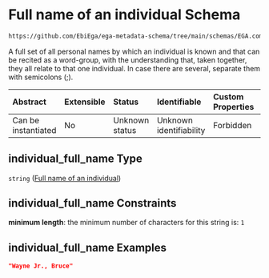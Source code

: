 # Full name of an individual Schema

```txt
https://github.com/EbiEga/ega-metadata-schema/tree/main/schemas/EGA.common-definitions.json#/definitions/contact_details/properties/individual_full_name
```

A full set of all personal names by which an individual is known and that can be recited as a word-group, with the understanding that, taken together, they all relate to that one individual. In case there are several, separate them with semicolons (;).

| Abstract            | Extensible | Status         | Identifiable            | Custom Properties | Additional Properties | Access Restrictions | Defined In                                                                                           |
| :------------------ | :--------- | :------------- | :---------------------- | :---------------- | :-------------------- | :------------------ | :--------------------------------------------------------------------------------------------------- |
| Can be instantiated | No         | Unknown status | Unknown identifiability | Forbidden         | Allowed               | none                | [EGA.common-definitions.json\*](../../../schemas/EGA.common-definitions.json "open original schema") |

## individual\_full\_name Type

`string` ([Full name of an individual](ega-12-definitions-contact-details-properties-full-name-of-an-individual.md))

## individual\_full\_name Constraints

**minimum length**: the minimum number of characters for this string is: `1`

## individual\_full\_name Examples

```json
"Wayne Jr., Bruce"
```
